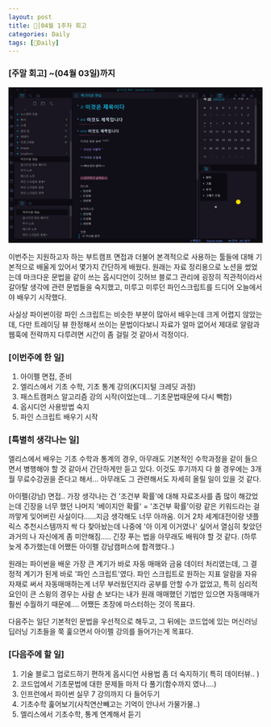 ```yaml
---
layout: post
title: 🦄│04월 1주차 회고
categories: Daily
tags: [🦄Daily]
---
```


### [주말 회고] ~(04월 03일)까지

![image01](/_posts//images/22-04/0403_01.png)

이번주는 지원하고자 하는 부트캠프 면접과 더불어 본격적으로 사용하는 툴들에 대해 기본적으로 배울게 있어서 몇가지 간단하게 배웠다. 원래는 자료 정리용으로 노션을 썼었는데 마크다운 문법을 같이 쓰는 옵시디언이 깃허브 블로그 관리에 굉장히 직관적이라서 갈아탈 생각에 관련 문법들을 숙지했고, 미루고 미루던 파인스크립트를 드디어 오늘에서야 배우기 시작했다.

사실상 파이썬이랑 파인 스크립트는 비슷한 부분이 많아서 배우는데 크게 어렵지 않았는데, 다만 트레이딩 뷰 한정해서 쓰이는 문법이다보니 자료가 얼마 없어서 제대로 알람과 웹훅에 전략까지 다루려면 시간이 좀 걸릴 것 같아서 걱정이다.

### [이번주에 한 일]
1. 아이펠 면접, 준비
3. 엘리스에서 기초 수학, 기초 통계 강의(K디지털 크레딧 과정)
4. 패스트캠퍼스 알고리즘 강의 시작(이었는데... 기초문법때문에 다시 빽함)
5. 옵시디언 사용방법 숙지
6. 파인 스크립트 배우기 시작

### [특별히 생각나는 일]
엘리스에서 배우는 기초 수학과 통계의 경우, 아무래도 기본적인 수학과정을 같이 들으면서 병행해야 할 것 같아서 간단하게만 듣고 있다. 이것도 후기까지 다 쓸 경우에는 3개월 무료수강권을 준다고 해서... 아무래도 그 관련해서도 자세히 올릴 일이 있을 것 같다.

아이펠(강남) 면접.. 가장 생각나는 건 '조건부 확률'에 대해 자료조사를 좀 많이 해갔었는데 긴장을 너무 했던 나머지 '베이지안 확률' = '조건부 확률'이랑 같은 키워드라는 걸 까맣게 잊어버린 사실이다......지금 생각해도 너무 아까움. 이거 2차 세계대전이랑 넷플릭스 추천시스템까지 싹 다 찾아놨는데 나중에 '아 이게 이거였나' 싶어서 열심히 찾았던 과거의 나 자신에게 좀 미안해짐..... 긴장 푸는 법을 아무래도 배워야 할 것 같다.
(하루 늦게 추가했는데 어쨌든 아이펠 강남캠퍼스에 합격했다..)

원래는 파이썬을 배운 가장 큰 계기가 바로 자동 매매와 금융 데이터 처리였는데, 그 결정적 계기가 된게 바로 '파인 스크립트'였다. 파인 스크립트로 원하는 지표 알람을 자유자재로 써서 자동매매하는게 너무 부러웠던지라 공부를 안할 수가 없었고, 특히 심리적 요인이 큰 스윙의 경우는 사람 손 보다는 내가 원래 매매했던 기법만 있으면 자동매매가 훨씬 수월하기 때문에.... 어쨌든 초장에 마스터하는 것이 목표다.

다음주는 일단 기본적인 문법을 우선적으로 해두고, 그 뒤에는 코드업에 있는 머신러닝 딥러닝 기초들을 쭉 훑으면서 아이펠 강의를 들어가는게 목표다.

### [다음주에 할 일]
1. 기술 블로그 업로드하기 편하게 옵시디언 사용법 좀 더 숙지하기( 특히 데이터뷰.. )
2. 코드업에서 기초문법에 대한 문제들 마저 다 풀기(함수까지 였나....)
3. 인프런에서 파이썬 실무 7 강의까지 다 들어두기
4. 기초수학 훑어보기(사칙연산빼고는 기억이 안나서 가물가물..)
5. 엘리스에서 기초수학, 통계 연계해서 듣기
